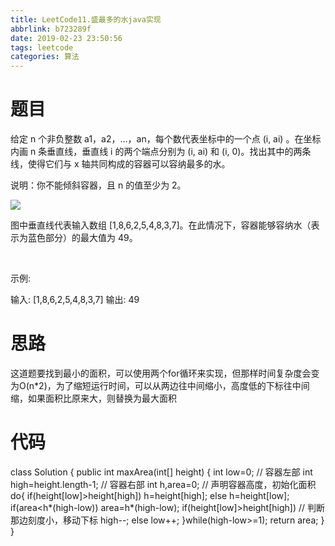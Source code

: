 ```yaml
---
title: LeetCode11.盛最多的水java实现
abbrlink: b723289f
date: 2019-02-23 23:50:56
tags: leetcode
categories: 算法
---
```

# 题目
给定 n 个非负整数 a1，a2，...，an，每个数代表坐标中的一个点 (i, ai) 。在坐标内画 n 条垂直线，垂直线 i 的两个端点分别为 (i, ai) 和 (i, 0)。找出其中的两条线，使得它们与 x 轴共同构成的容器可以容纳最多的水。
<!-- more -->
说明：你不能倾斜容器，且 n 的值至少为 2。

![](https://user-gold-cdn.xitu.io/2020/2/28/170877cf8a513b62?w=1035&h=500&f=png&s=52934)

图中垂直线代表输入数组 [1,8,6,2,5,4,8,3,7]。在此情况下，容器能够容纳水（表示为蓝色部分）的最大值为 49。

 

示例:

输入: [1,8,6,2,5,4,8,3,7]
输出: 49
# 思路
这道题要找到最小的面积，可以使用两个for循环来实现，但那样时间复杂度会变为O(n*2)，为了缩短运行时间，可以从两边往中间缩小，高度低的下标往中间缩，如果面积比原来大，则替换为最大面积

# 代码
class Solution {
    public int maxArea(int[] height) {
        int low=0; // 容器左部
        int high=height.length-1; // 容器右部
        int h,area=0; // 声明容器高度，初始化面积
        do{
            if(height[low]>height[high])
                h=height[high];
            else
                h=height[low];
            if(area<h*(high-low))
                area=h*(high-low);
            if(height[low]>height[high]) // 判断那边刻度小，移动下标
                high--;
            else
                low++;
        }while(high-low>=1);
        return area;
    }
}